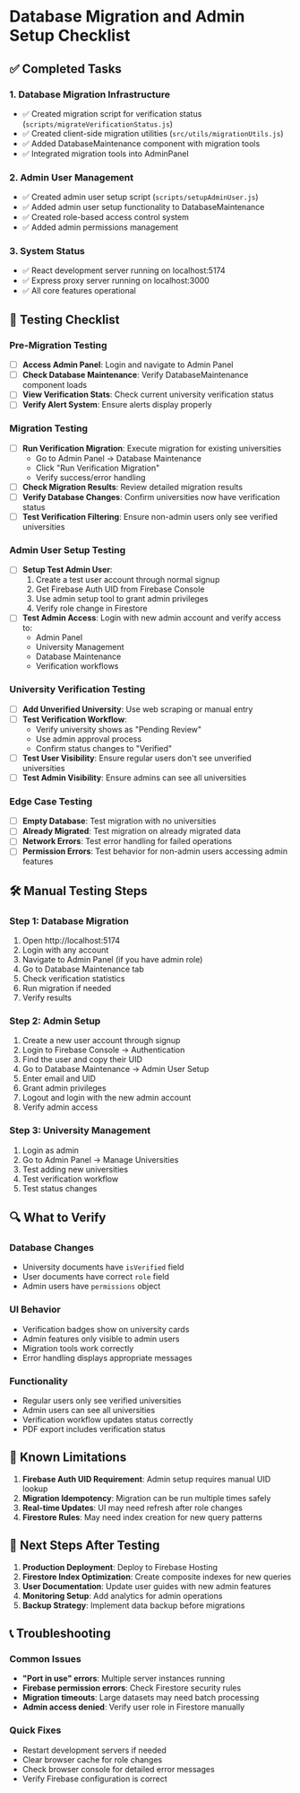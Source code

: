 # Database Migration and Admin Setup Checklist

## ✅ Completed Tasks

### 1. Database Migration Infrastructure
- ✅ Created migration script for verification status (`scripts/migrateVerificationStatus.js`)
- ✅ Created client-side migration utilities (`src/utils/migrationUtils.js`)
- ✅ Added DatabaseMaintenance component with migration tools
- ✅ Integrated migration tools into AdminPanel

### 2. Admin User Management
- ✅ Created admin user setup script (`scripts/setupAdminUser.js`)
- ✅ Added admin user setup functionality to DatabaseMaintenance
- ✅ Created role-based access control system
- ✅ Added admin permissions management

### 3. System Status
- ✅ React development server running on localhost:5174
- ✅ Express proxy server running on localhost:3000
- ✅ All core features operational

## 🔄 Testing Checklist

### Pre-Migration Testing
- [ ] **Access Admin Panel**: Login and navigate to Admin Panel
- [ ] **Check Database Maintenance**: Verify DatabaseMaintenance component loads
- [ ] **View Verification Stats**: Check current university verification status
- [ ] **Verify Alert System**: Ensure alerts display properly

### Migration Testing
- [ ] **Run Verification Migration**: Execute migration for existing universities
  - Go to Admin Panel → Database Maintenance
  - Click "Run Verification Migration"
  - Verify success/error handling
- [ ] **Check Migration Results**: Review detailed migration results
- [ ] **Verify Database Changes**: Confirm universities now have verification status
- [ ] **Test Verification Filtering**: Ensure non-admin users only see verified universities

### Admin User Setup Testing
- [ ] **Setup Test Admin User**: 
  1. Create a test user account through normal signup
  2. Get Firebase Auth UID from Firebase Console
  3. Use admin setup tool to grant admin privileges
  4. Verify role change in Firestore
- [ ] **Test Admin Access**: Login with new admin account and verify access to:
  - Admin Panel
  - University Management
  - Database Maintenance
  - Verification workflows

### University Verification Testing
- [ ] **Add Unverified University**: Use web scraping or manual entry
- [ ] **Test Verification Workflow**: 
  - Verify university shows as "Pending Review"
  - Use admin approval process
  - Confirm status changes to "Verified"
- [ ] **Test User Visibility**: Ensure regular users don't see unverified universities
- [ ] **Test Admin Visibility**: Ensure admins can see all universities

### Edge Case Testing
- [ ] **Empty Database**: Test migration with no universities
- [ ] **Already Migrated**: Test migration on already migrated data
- [ ] **Network Errors**: Test error handling for failed operations
- [ ] **Permission Errors**: Test behavior for non-admin users accessing admin features

## 🛠️ Manual Testing Steps

### Step 1: Database Migration
1. Open http://localhost:5174
2. Login with any account
3. Navigate to Admin Panel (if you have admin role)
4. Go to Database Maintenance tab
5. Check verification statistics
6. Run migration if needed
7. Verify results

### Step 2: Admin Setup
1. Create a new user account through signup
2. Login to Firebase Console → Authentication
3. Find the user and copy their UID
4. Go to Database Maintenance → Admin User Setup
5. Enter email and UID
6. Grant admin privileges
7. Logout and login with the new admin account
8. Verify admin access

### Step 3: University Management
1. Login as admin
2. Go to Admin Panel → Manage Universities
3. Test adding new universities
4. Test verification workflow
5. Test status changes

## 🔍 What to Verify

### Database Changes
- University documents have `isVerified` field
- User documents have correct `role` field
- Admin users have `permissions` object

### UI Behavior
- Verification badges show on university cards
- Admin features only visible to admin users
- Migration tools work correctly
- Error handling displays appropriate messages

### Functionality
- Regular users only see verified universities
- Admin users can see all universities
- Verification workflow updates status correctly
- PDF export includes verification status

## 📝 Known Limitations

1. **Firebase Auth UID Requirement**: Admin setup requires manual UID lookup
2. **Migration Idempotency**: Migration can be run multiple times safely
3. **Real-time Updates**: UI may need refresh after role changes
4. **Firestore Rules**: May need index creation for new query patterns

## 🚀 Next Steps After Testing

1. **Production Deployment**: Deploy to Firebase Hosting
2. **Firestore Index Optimization**: Create composite indexes for new queries
3. **User Documentation**: Update user guides with new admin features
4. **Monitoring Setup**: Add analytics for admin operations
5. **Backup Strategy**: Implement data backup before migrations

## 📞 Troubleshooting

### Common Issues
- **"Port in use" errors**: Multiple server instances running
- **Firebase permission errors**: Check Firestore security rules
- **Migration timeouts**: Large datasets may need batch processing
- **Admin access denied**: Verify user role in Firestore manually

### Quick Fixes
- Restart development servers if needed
- Clear browser cache for role changes
- Check browser console for detailed error messages
- Verify Firebase configuration is correct
